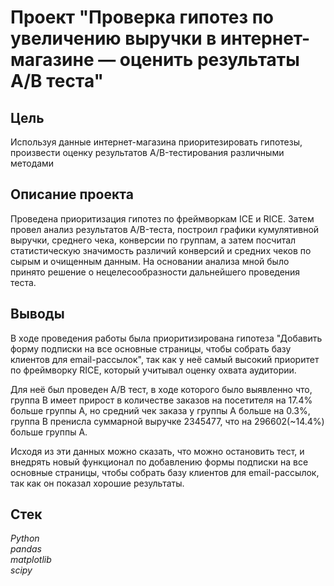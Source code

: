 # Проект "Проверка гипотез по увеличению выручки в интернет-магазине — оценить результаты A/B теста"


## Цель
Используя данные интернет-магазина приоритезировать гипотезы, произвести оценку результатов A/B-тестирования различными методами

## Описание проекта
Проведена приоритизация гипотез по фреймворкам ICE и RICE. Затем провел анализ
результатов A/B-теста, построил графики кумулятивной выручки, среднего чека,
конверсии по группам, а затем посчитал статистическую значимость различий конверсий
и средних чеков по сырым и очищенным данным. На основании анализа мной было
принято решение о нецелесообразности дальнейшего проведения теста.

## Выводы
В ходе проведения работы была приоритизирована гипотеза "Добавить форму подписки на все основные страницы, чтобы собрать базу клиентов для email-рассылок", так как у неё самый высокий приоритет по фреймворку RICE, который учитывал оценку охвата аудитории.

Для неё был проведен А/В тест, в ходе которого было выявленно что, группа В имеет прирост в количестве заказов на посетителя на 17.4% больше группы А, но средний чек заказа у группы А больше на 0.3%, группа В пренисла суммарной выручке 2345477, что на 296602(~14.4%) больше группы А.

Исходя из эти данных можно сказать, что можно остановить тест, и внедрять новый функционал по добавлению формы подписки на все основные страницы, чтобы собрать базу клиентов для email-рассылок, так как он показал хорошие результаты.
## Стек
*Python*  
*pandas*  
*matplotlib*  
*scipy*

